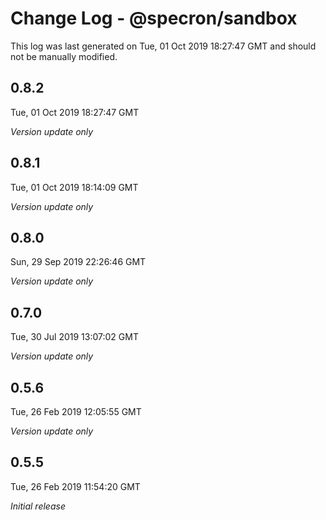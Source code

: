 # Change Log - @specron/sandbox

This log was last generated on Tue, 01 Oct 2019 18:27:47 GMT and should not be manually modified.

## 0.8.2
Tue, 01 Oct 2019 18:27:47 GMT

*Version update only*

## 0.8.1
Tue, 01 Oct 2019 18:14:09 GMT

*Version update only*

## 0.8.0
Sun, 29 Sep 2019 22:26:46 GMT

*Version update only*

## 0.7.0
Tue, 30 Jul 2019 13:07:02 GMT

*Version update only*

## 0.5.6
Tue, 26 Feb 2019 12:05:55 GMT

*Version update only*

## 0.5.5
Tue, 26 Feb 2019 11:54:20 GMT

*Initial release*

